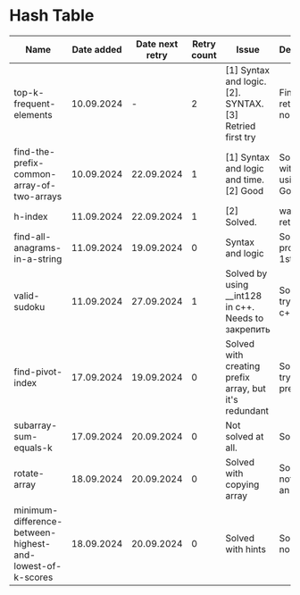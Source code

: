 # Hash Table

| Name                                                      | Date added | Date next retry | Retry count | Issue                                                    | Description                                  |
|-----------------------------------------------------------|------------|-----------------|-------------|----------------------------------------------------------|----------------------------------------------|
| top-k-frequent-elements                                   | 10.09.2024 | -               | 2           | [1] Syntax and logic. [2]. SYNTAX. [3] Retried first try | Finally retried with no issues               |
| find-the-prefix-common-array-of-two-arrays                | 10.09.2024 | 22.09.2024      | 1           | [1] Syntax and logic and time. [2] Good                  | Solved without set using array. Good, 1 try. |
| h-index                                                   | 11.09.2024 | 22.09.2024      | 1           | [2] Solved.                                              | waits 2nd retry. Good.                       |
| find-all-anagrams-in-a-string                             | 11.09.2024 | 19.09.2024      | 0           | Syntax and logic                                         | Solve the problem 1st try                    |
| valid-sudoku                                              | 11.09.2024 | 27.09.2024      | 1           | Solved by using __int128 in c++. Needs to закрепить      | Solve first try using c++                    |
| find-pivot-index                                          | 17.09.2024 | 19.09.2024      | 0           | Solved with creating prefix array, but it's redundant    | Solve first try without prefix array         |
| subarray-sum-equals-k                                     | 17.09.2024 | 20.09.2024      | 0           | Not solved at all.                                       | Solve.                                       |
| rotate-array                                              | 18.09.2024 | 20.09.2024      | 0           | Solved with copying array                                | Solve by not coping an array                 |
| minimum-difference-between-highest-and-lowest-of-k-scores | 18.09.2024 | 20.09.2024      | 0           | Solved with hints                                        | Solve with no hints                          |
